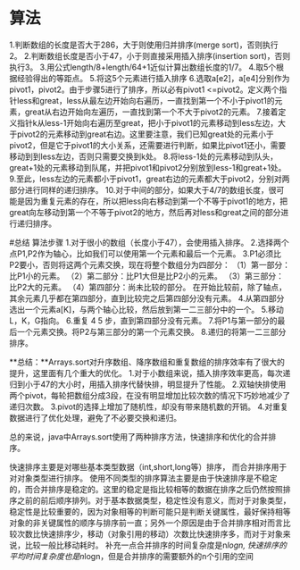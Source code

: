 # 算法
1.判断数组的长度是否大于286，大于则使用归并排序(merge sort)，否则执行2。
2.判断数组长度是否小于47，小于则直接采用插入排序(insertion sort)，否则执行3。
3.用公式length/8+length/64+1近似计算出数组长度的1/7。
4.取5个根据经验得出的等距点。
5.将这5个元素进行插入排序
6.选取a[e2]，a[e4]分别作为pivot1，pivot2。由于步骤5进行了排序，所以必有pivot1 <=pivot2。定义两个指针less和great，less从最左边开始向右遍历，一直找到第一个不小于pivot1的元素，great从右边开始向左遍历，一直找到第一个不大于pivot2的元素。
7.接着定义指针k从less-1开始向右遍历至great，把小于pivot1的元素移动到less左边，大于pivot2的元素移动到great右边。这里要注意，我们已知great处的元素小于pivot2，但是它于pivot1的大小关系，还需要进行判断，如果比pivot1还小，需要移动到到less左边，否则只需要交换到k处。
8.将less-1处的元素移动到队头，great+1处的元素移动到队尾，并把pivot1和pivot2分别放到less-1和great+1处。
9.至此，less左边的元素都小于pivot1，great右边的元素都大于pivot2，分别对两部分进行同样的递归排序。
10.对于中间的部分，如果大于4/7的数组长度，很可能是因为重复元素的存在，所以把less向右移动到第一个不等于pivot1的地方，把great向左移动到第一个不等于pivot2的地方，然后再对less和great之间的部分进行递归排序。

#总结
算法步骤
1.对于很小的数组（长度小于47），会使用插入排序。
2.选择两个点P1,P2作为轴心，比如我们可以使用第一个元素和最后一个元素。
3.P1必须比P2要小，否则将这两个元素交换，现在将整个数组分为四部分：
（1）第一部分：比P1小的元素。
（2）第二部分：比P1大但是比P2小的元素。
（3）第三部分：比P2大的元素。
（4）第四部分：尚未比较的部分。
在开始比较前，除了轴点，其余元素几乎都在第四部分，直到比较完之后第四部分没有元素。
4.从第四部分选出一个元素a[K]，与两个轴心比较，然后放到第一二三部分中的一个。
5.移动L，K，G指向。
6.重复 4 5 步，直到第四部分没有元素。
7.将P1与第一部分的最后一个元素交换。将P2与第三部分的第一个元素交换。
8.递归的将第一二三部分排序。

**总结：**Arrays.sort对升序数组、降序数组和重复数组的排序效率有了很大的提升，这里面有几个重大的优化。
1.对于小数组来说，插入排序效率更高，每次递归到小于47的大小时，用插入排序代替快排，明显提升了性能。
2.双轴快排使用两个pivot，每轮把数组分成3段，在没有明显增加比较次数的情况下巧妙地减少了递归次数。
3.pivot的选择上增加了随机性，却没有带来随机数的开销。
4.对重复数据进行了优化处理，避免了不必要交换和递归。
 

总的来说，java中Arrays.sort使用了两种排序方法，快速排序和优化的合并排序。

快速排序主要是对哪些基本类型数据（int,short,long等）排序， 而合并排序用于对对象类型进行排序。
使用不同类型的排序算法主要是由于快速排序是不稳定的，而合并排序是稳定的。这里的稳定是指比较相等的数据在排序之后仍然按照排序之前的前后顺序排列。对于基本数据类型，稳定性没有意义，而对于对象类型，稳定性是比较重要的，因为对象相等的判断可能只是判断关键属性，最好保持相等对象的非关键属性的顺序与排序前一直；另外一个原因是由于合并排序相对而言比较次数比快速排序少，移动（对象引用的移动）次数比快速排序多，而对于对象来说，比较一般比移动耗时。
补充一点合并排序的时间复杂度是n*logn, 快速排序的平均时间复杂度也是n*logn，但是合并排序的需要额外的n个引用的空间

  
